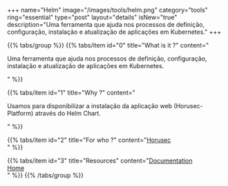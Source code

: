 +++
name="Helm"
image="/images/tools/helm.png"
category="tools"
ring="essential"
type="post"
layout="details"
isNew="true"
description="Uma ferramenta que ajuda nos processos de definição, configuração, instalação e atualização de aplicações em Kubernetes."
+++

{{% tabs/group %}}
  {{% tabs/item id="0" title="What is it ?" content="<p>Uma ferramenta que ajuda nos processos de definição, configuração, instalação e atualização de aplicações em Kubernetes.</p>" %}}
  
  {{% tabs/item id="1" title="Why ?" content="<p>Usamos para disponibilizar a instalação da aplicação web (Horusec-Platform) através do Helm Chart.</p>" %}}
  
  {{% tabs/item id="2" title="For who ?" content="<a href='https://horusec.io/site/'>Horusec</a><br />" %}}

   {{% tabs/item id="3" title="Resources" content="<a href='https://helm.sh/docs/intro/'>Documentation</a><br /><a href='https://helm.sh/'>Home</a><br />" %}}
{{% /tabs/group %}}